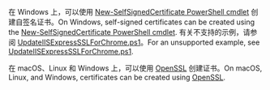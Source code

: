 <span data-ttu-id="d5099-101">在 Windows 上，可以使用 [New-SelfSignedCertificate PowerShell cmdlet](/powershell/module/pkiclient/new-selfsignedcertificate?view=win10-ps) 创建自签名证书。</span><span class="sxs-lookup"><span data-stu-id="d5099-101">On Windows, self-signed certificates can be created using the [New-SelfSignedCertificate PowerShell cmdlet](/powershell/module/pkiclient/new-selfsignedcertificate?view=win10-ps).</span></span> <span data-ttu-id="d5099-102">有关不支持的示例，请参阅 [UpdateIISExpressSSLForChrome.ps1](https://github.com/dotnet/AspNetCore.Docs/tree/master/aspnetcore/includes/make-x509-cert/UpdateIISExpressSSLForChrome.ps1)。</span><span class="sxs-lookup"><span data-stu-id="d5099-102">For an unsupported example, see [UpdateIISExpressSSLForChrome.ps1](https://github.com/dotnet/AspNetCore.Docs/tree/master/aspnetcore/includes/make-x509-cert/UpdateIISExpressSSLForChrome.ps1).</span></span>

<span data-ttu-id="d5099-103">在 macOS、Linux 和 Windows 上，可以使用 [OpenSSL](https://www.openssl.org/) 创建证书。</span><span class="sxs-lookup"><span data-stu-id="d5099-103">On macOS, Linux, and Windows, certificates can be created using [OpenSSL](https://www.openssl.org/).</span></span>
